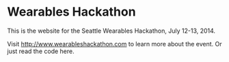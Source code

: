 Wearables Hackathon
===================
This is the website for the Seattle Wearables Hackathon, July 12-13, 2014.

Visit http://www.wearableshackathon.com to learn more about the event. Or just read the code here.

